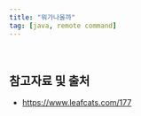 ```yaml
---
title: "뭐가나올까"
tag: [java, remote command]
---
```



<br/>

## 참고자료 및 출처

- <https://www.leafcats.com/177>